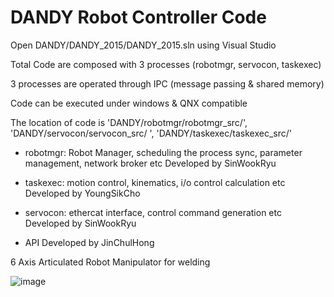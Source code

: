 # DANDY Robot Controller Code
Open DANDY/DANDY_2015/DANDY_2015.sln using Visual Studio

Total Code are composed with 3 processes (robotmgr, servocon, taskexec)

3 processes are operated through IPC (message passing & shared memory)

Code can be executed under windows & QNX compatible

The location of code is 'DANDY/robotmgr/robotmgr_src/', 'DANDY/servocon/servocon_src/ ', 'DANDY/taskexec/taskexec_src/'

 - robotmgr: Robot Manager, scheduling the process sync, parameter management, network broker etc
             Developed by SinWookRyu

 - taskexec: motion control, kinematics, i/o control calculation etc
             Developed by YoungSikCho

 - servocon: ethercat interface, control command generation etc
             Developed by SinWookRyu
 * API Developed by JinChulHong

6 Axis Articulated Robot Manipulator for welding

![image](https://user-images.githubusercontent.com/46182372/146345025-00719fb4-cd8f-4368-b04b-cad1772b8dcf.png)
